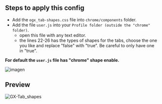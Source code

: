 ## Steps to apply this config

<ul>
  <li>Add the <code>ogx_tab-shapes.css</code> file into <code>chrome/components</code> folder.</li>
  <li>Add the file <code>user.js</code> into your <code>Profile folder (outside the "chrome" folder)</code>.
    <ul>
      <li>open this file with any text editor.</li>
      <li>the lines 22-26 has the types of shapes for the tabs, choose the one you like and replace "false" with "true".
       Be careful to only have one in "true".</li>
    </ul></li>
</ul>

<p><b>For default the <code>user.js</code> file has "chrome" shape enable.</b></p>

![imagen](https://user-images.githubusercontent.com/22057609/210465037-adc84c5e-883a-43ea-b2e4-e6744842740d.png)

## Preview

![GX-Tab_shapes](https://user-images.githubusercontent.com/22057609/211934914-f46a674a-f636-4daa-bc37-981a7e2a2901.png)
